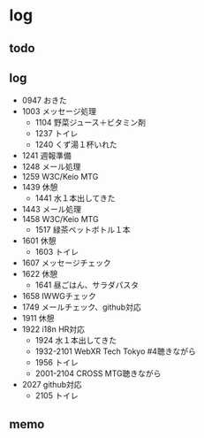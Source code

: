 #  log

## todo


## log

- 0947 おきた
- 1003 メッセージ処理
  - 1104 野菜ジュース＋ビタミン剤
  - 1237 トイレ
  - 1240 くず湯１杯いれた
- 1241 週報準備
- 1248 メール処理
- 1259 W3C/Keio MTG
- 1439 休憩
  - 1441 水１本出してきた
- 1443 メール処理
- 1458 W3C/Keio MTG
  - 1517 緑茶ペットボトル１本
- 1601 休憩
  - 1603 トイレ
- 1607 メッセージチェック
- 1622 休憩
  - 1641 昼ごはん、サラダパスタ
- 1658 IWWGチェック
- 1749 メールチェック、github対応
- 1911 休憩
- 1922 i18n HR対応
  - 1924 水１本出してきた
  - 1932-2101 WebXR Tech Tokyo #4聴きながら
  - 1956 トイレ
  - 2001-2104 CROSS MTG聴きながら
- 2027 github対応
  - 2105 トイレ

## memo


